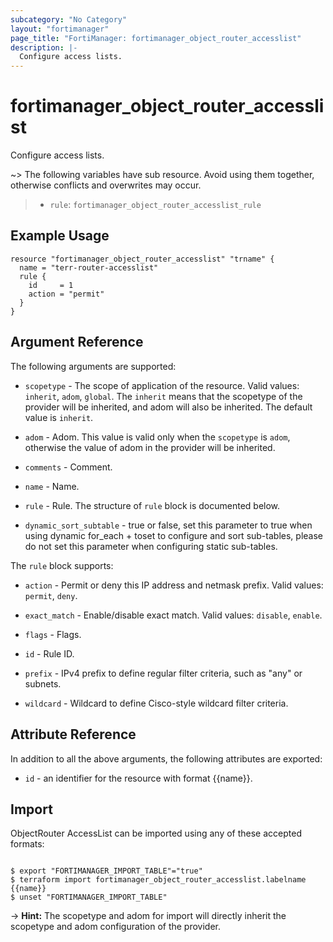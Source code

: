 ```yaml
---
subcategory: "No Category"
layout: "fortimanager"
page_title: "FortiManager: fortimanager_object_router_accesslist"
description: |-
  Configure access lists.
---
```


# fortimanager_object_router_accesslist
Configure access lists.

~> The following variables have sub resource. Avoid using them together, otherwise conflicts and overwrites may occur.
>- `rule`: `fortimanager_object_router_accesslist_rule`



## Example Usage

```hcl
resource "fortimanager_object_router_accesslist" "trname" {
  name = "terr-router-accesslist"
  rule {
    id     = 1
    action = "permit"
  }
}
```

## Argument Reference


The following arguments are supported:

* `scopetype` - The scope of application of the resource. Valid values: `inherit`, `adom`, `global`. The `inherit` means that the scopetype of the provider will be inherited, and adom will also be inherited. The default value is `inherit`.
* `adom` - Adom. This value is valid only when the `scopetype` is `adom`, otherwise the value of adom in the provider will be inherited.

* `comments` - Comment.
* `name` - Name.
* `rule` - Rule. The structure of `rule` block is documented below.
* `dynamic_sort_subtable` - true or false, set this parameter to true when using dynamic for_each + toset to configure and sort sub-tables, please do not set this parameter when configuring static sub-tables.

The `rule` block supports:

* `action` - Permit or deny this IP address and netmask prefix. Valid values: `permit`, `deny`.

* `exact_match` - Enable/disable exact match. Valid values: `disable`, `enable`.

* `flags` - Flags.
* `id` - Rule ID.
* `prefix` - IPv4 prefix to define regular filter criteria, such as "any" or subnets.
* `wildcard` - Wildcard to define Cisco-style wildcard filter criteria.


## Attribute Reference

In addition to all the above arguments, the following attributes are exported:
* `id` - an identifier for the resource with format {{name}}.

## Import

ObjectRouter AccessList can be imported using any of these accepted formats:
```

$ export "FORTIMANAGER_IMPORT_TABLE"="true"
$ terraform import fortimanager_object_router_accesslist.labelname {{name}}
$ unset "FORTIMANAGER_IMPORT_TABLE"
```
-> **Hint:** The scopetype and adom for import will directly inherit the scopetype and adom configuration of the provider.
